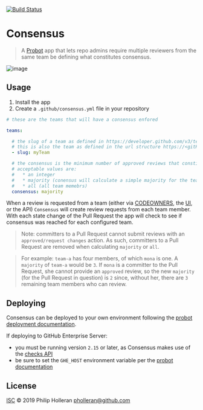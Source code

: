 [![Build Status](https://dev.azure.com/phholler/consensus/_apis/build/status/pholleran.consensus?branchName=master)](https://dev.azure.com/phholler/consensus/_build/latest?definitionId=2&branchName=master)

# Consensus

> A [Probot](https://github.com/probot/probot) app that lets repo admins require multiple reviewers from the same team be defining what constitutes consensus.

![image](https://user-images.githubusercontent.com/4007128/51991793-d8e46400-2479-11e9-9ccf-52aad6daf35a.png)

## Usage

1. Install the app
2. Create a `.github/consensus.yml` file in your repository

```yaml
# these are the teams that will have a consensus enfored

teams:

  # the slug of a team as defined in https://developer.github.com/v3/teams/#response
  # this is also the team as defined in the url structure https://<gitHubHost>/<org/<teams>/<slug>
  - slug: myTeam

  # the consensus is the minimum number of approved reviews that constitue a consensus
  # acceptable values are:
  #   * an integer
  #   * majority (conensus will calculate a simple majority for the team)
  #   * all (all team memebrs)
  consensus: majority

```

When a review is requested from a team (either via [CODEOWNERS](https://help.github.com/articles/about-code-owners/), the [UI](https://help.github.com/articles/about-pull-request-reviews/#about-pull-request-reviews), or the API) `Consensus` will create review requests from each team member. With each state change of the Pull Request the app will check to see if consensus was reached for each configured team.

> Note: committers to a Pull Request cannot submit reviews with an `approved/request changes` action. As such, committers to a Pull Request are removed when calculating `majority` or `all`.

> For example: `team-a` has four members, of which `mona` is one. A `majority` of `team-a` would be `3`. If `mona` is a committer to the Pull Request, she cannot provide an `approved` review, so the new `majority` (for the Pull Request in question) is `2` since, without her, there are `3` remaining team members who can review.

## Deploying

Consensus can be deployed to your own environment following the [probot deployment documentation](https://probot.github.io/docs/deployment/).

If deploying to GitHub Enterprise Server:

* you must be running version `2.15` or later, as Consensus makes use of the [checks API](https://developer.github.com/v3/checks/)
* be sure to set the `GHE_HOST` environment variable per the [probot documentation](https://probot.github.io/docs/github-api/#github-enterprise)

## License

[ISC](LICENSE) © 2019 Philip Holleran <pholleran@github.com>
